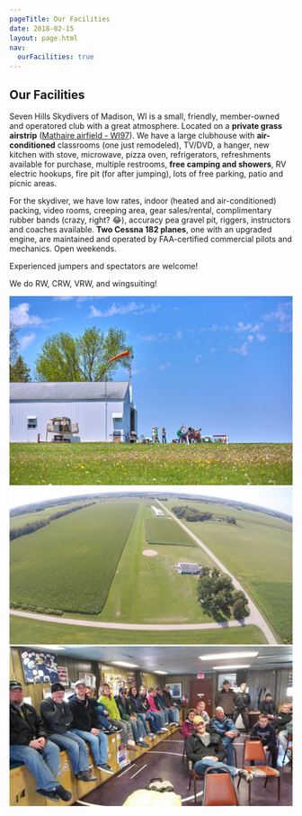 ```yaml
---
pageTitle: Our Facilities
date: 2018-02-15
layout: page.html
nav:
  ourFacilities: true
---
```


## Our Facilities

Seven Hills Skydivers of Madison, WI is a small, friendly, member-owned and operatored club with a great atmosphere. Located on a __private grass airstrip__ ([Mathaire airfield - WI97](http://www.airnav.com/airport/WI97)). We have a large clubhouse with __air-conditioned__ classrooms (one just remodeled), TV/DVD, a hanger, new kitchen with stove, microwave, pizza oven, refrigerators, refreshments available for purchase, multiple restrooms, __free camping and showers__, RV electric hookups, fire pit (for after jumping), lots of free parking, patio and picnic areas. 

For the skydiver, we have low rates, indoor (heated and air-conditioned) packing, video rooms, creeping area, gear sales/rental, complimentary rubber bands (crazy, right? 😂), accuracy pea gravel pit, riggers, instructors and coaches available. __Two Cessna 182 planes__, one with an upgraded engine, are maintained and operated by FAA-certified commercial pilots and mechanics. Open weekends.

Experienced jumpers and spectators are welcome!

We do RW, CRW, VRW, and wingsuiting!

<div class="image-line">
  <div><img src="../img/clubhouse.jpg" alt="The Seven Hills clubhouse"></div>
</div>

<div class="image-line">
  <div style="flex:0.557073955"><img src="../img/south-landing.jpg" alt="South landing"></div>
  <div style="flex:0.5625"><img src="../img/packing-area.jpg" alt="Packing area"></div>
</div>